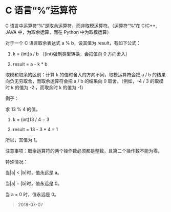 # C 语言“%”运算符

C 语言中运算符“%”是取余运算符，而非取模运算符。（运算符“%”在 C/C++, JAVA 中，为取余运算，而在 Python 中为取模运算）

对于一个 C 语言取余表达式 a % b，设其值为 result，有如下公式：

1. k = (int)a / b （(int)强制类型转换，会把值向 0 方向舍入）

2. result = a - k \* b

取模和取余的区别：计算 k 的值时舍入的方向不同，取模运算符会把 a / b 的结果向负无穷取舍，而取余运算符会把 a / b 的结果向 0 取舍。（例如，-4 / 3 的取模时 k 的值为 -2 ，而取余时 k 的值为 -1）

例子：

求 13 % 4 的值。

1. k = (int)13 / 4 = 3

2. result = 13 - 3 \* 4 = 1

所以，其值为 1。

注意事项：取余运算符的两个操作数必须都是整数，且第二个操作数不能为零。

特殊情况：

当|a| < |b|时，值永远是 a。

当|a| = |b|时，值永远是 0。

当 a = 0 时，值永远是 0。

> 2018-07-07
